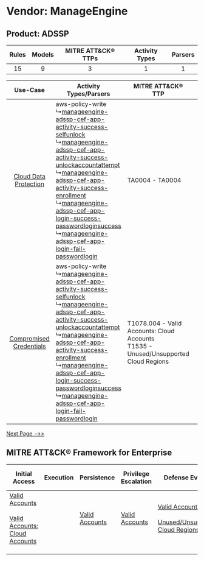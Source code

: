 Vendor: ManageEngine
====================
Product: ADSSP
--------------
| Rules | Models | MITRE ATT&CK® TTPs | Activity Types | Parsers |
|:-----:|:------:|:------------------:|:--------------:|:-------:|
|  15   |   9    |         3          |       1        |    1    |

|    Use-Case    | Activity Types/Parsers    | MITRE ATT&CK® TTP    | Content    |
|:----:| ---- | ---- | ---- |
|   [Cloud Data Protection](../../../UseCases/uc_cloud_data_protection.md)   |  aws-policy-write<br> ↳[manageengine-adssp-cef-app-activity-success-selfunlock](Ps/pC_manageengineadsspcefappactivitysuccessselfunlock.md)<br> ↳[manageengine-adssp-cef-app-activity-success-unlockaccountattempt](Ps/pC_manageengineadsspcefappactivitysuccessunlockaccountattempt.md)<br> ↳[manageengine-adssp-cef-app-activity-success-enrollment](Ps/pC_manageengineadsspcefappactivitysuccessenrollment.md)<br> ↳[manageengine-adssp-cef-app-login-success-passwordloginsuccess](Ps/pC_manageengineadsspcefapploginsuccesspasswordloginsuccess.md)<br> ↳[manageengine-adssp-cef-app-login-fail-passwordlogin](Ps/pC_manageengineadsspcefapploginfailpasswordlogin.md)<br> | TA0004 - TA0004<br>    | [<ul><li>7 Rules</li></ul><ul><li>2 Models</li></ul>](RM/r_m_manageengine_adssp_Cloud_Data_Protection.md)   |
| [Compromised Credentials](../../../UseCases/uc_compromised_credentials.md) |  aws-policy-write<br> ↳[manageengine-adssp-cef-app-activity-success-selfunlock](Ps/pC_manageengineadsspcefappactivitysuccessselfunlock.md)<br> ↳[manageengine-adssp-cef-app-activity-success-unlockaccountattempt](Ps/pC_manageengineadsspcefappactivitysuccessunlockaccountattempt.md)<br> ↳[manageengine-adssp-cef-app-activity-success-enrollment](Ps/pC_manageengineadsspcefappactivitysuccessenrollment.md)<br> ↳[manageengine-adssp-cef-app-login-success-passwordloginsuccess](Ps/pC_manageengineadsspcefapploginsuccesspasswordloginsuccess.md)<br> ↳[manageengine-adssp-cef-app-login-fail-passwordlogin](Ps/pC_manageengineadsspcefapploginfailpasswordlogin.md)<br> | T1078.004 - Valid Accounts: Cloud Accounts<br>T1535 - Unused/Unsupported Cloud Regions<br> | [<ul><li>6 Rules</li></ul><ul><li>6 Models</li></ul>](RM/r_m_manageengine_adssp_Compromised_Credentials.md) |
[Next Page -->>](2_ds_manageengine_adssp.md)

MITRE ATT&CK® Framework for Enterprise
--------------------------------------
| Initial Access                                                                                                                                             | Execution | Persistence                                                         | Privilege Escalation                                                | Defense Evasion                                                                                                                                          | Credential Access | Discovery | Lateral Movement | Collection | Command and Control | Exfiltration | Impact |
| ---------------------------------------------------------------------------------------------------------------------------------------------------------- | --------- | ------------------------------------------------------------------- | ------------------------------------------------------------------- | -------------------------------------------------------------------------------------------------------------------------------------------------------- | ----------------- | --------- | ---------------- | ---------- | ------------------- | ------------ | ------ |
| [Valid Accounts](https://attack.mitre.org/techniques/T1078)<br><br>[Valid Accounts: Cloud Accounts](https://attack.mitre.org/techniques/T1078/004)<br><br> |           | [Valid Accounts](https://attack.mitre.org/techniques/T1078)<br><br> | [Valid Accounts](https://attack.mitre.org/techniques/T1078)<br><br> | [Valid Accounts](https://attack.mitre.org/techniques/T1078)<br><br>[Unused/Unsupported Cloud Regions](https://attack.mitre.org/techniques/T1535)<br><br> |                   |           |                  |            |                     |              |        |